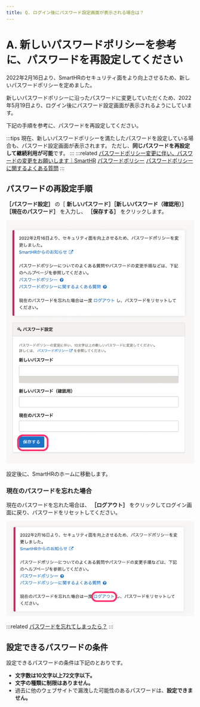 ```yaml
---
title: Q. ログイン後にパスワード設定画面が表示される場合は？
---
```

# A. 新しいパスワードポリシーを参考に、パスワードを再設定してください

2022年2月16日より、SmartHRのセキュリティ面をより向上させるため、新しいパスワードポリシーを定めました。

新しいパスワードポリシーに沿ったパスワードに変更していただくため、2022年5月19日より、ログイン後にパスワード設定画面が表示されるようにしています。

下記の手順を参考に、パスワードを再設定してください。

:::tips
現在、新しいパスワードポリシーを満たしたパスワードを設定している場合も、パスワード設定画面が表示されます。
ただし、**同じパスワードを再設定して継続利用が可能**です。
:::
:::related
[パスワードポリシー変更に伴い、パスワードの変更をお願いします｜SmartHR](https://smarthr.jp/update/34765)
[パスワードポリシー](https://knowledge.smarthr.jp/hc/ja/articles/4415296771993/)
[パスワードポリシーに関するよくある質問](https://knowledge.smarthr.jp/hc/ja/articles/4415576721177)
:::

## パスワードの再設定手順

 **［パスワード設定］** の［ **新しいパスワード］［新しいパスワード（確認用）］［現在のパスワード］** を入力し、 **［保存する］** をクリックします。

![](./password.png)

設定後に、SmartHRのホームに移動します。

### 現在のパスワードを忘れた場合

現在のパスワードを忘れた場合は、 **［ログアウト］** をクリックしてログイン画面に戻り、パスワードをリセットしてください。

![](./logout.png)

:::related
[パスワードを忘れてしまったら？](https://knowledge.smarthr.jp/hc/ja/articles/360026265593)
:::

## 設定できるパスワードの条件

設定できるパスワードの条件は下記のとおりです。

- **文字数は10文字以上72文字以下。**
- **文字の種類に制限はありません。**
- 過去に他のウェブサイトで漏洩した可能性のあるパスワードは、**設定できません。**
